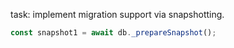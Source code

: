 task: implement migration support via snapshotting.

```ts
const snapshot1 = await db._prepareSnapshot();

```
